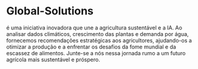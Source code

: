 # Global-Solutions

é uma iniciativa inovadora que une a agricultura sustentável e a IA. Ao analisar dados climáticos, crescimento das plantas e demanda por água, fornecemos recomendações estratégicas aos agricultores, ajudando-os a otimizar a produção e a enfrentar os desafios da fome mundial e da escassez de alimentos. Junte-se a nós nessa jornada rumo a um futuro agrícola mais sustentável e próspero.
